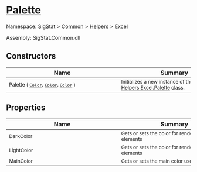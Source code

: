# [Palette](./Palette.md)

Namespace: [SigStat]() > [Common](./../../README.md) > [Helpers](./../README.md) > [Excel](./README.md)

Assembly: SigStat.Common.dll


## Constructors

| Name | Summary | 
| --- | --- | 
| <sub>Palette ( [`Color`](https://docs.microsoft.com/en-us/dotnet/api/System.Drawing.Color), [`Color`](https://docs.microsoft.com/en-us/dotnet/api/System.Drawing.Color), [`Color`](https://docs.microsoft.com/en-us/dotnet/api/System.Drawing.Color) )</sub><div style="width: 290px"> | <sub>Initializes a new instance of the [Helpers.Excel.Palette](https://github.com/hargitomi97/sigstat/blob/master/docs/md/SigStat/Common/Helpers/Excel/Palette.md) class.</sub><div style="width: 290px"> | <br>


## Properties

| Name | Summary | 
| --- | --- | 
| <sub>DarkColor</sub><div style="width: 290px"> | <sub>Gets or sets the color for rendering darker elements</sub><div style="width: 290px"> | <br>
| <sub>LightColor</sub><div style="width: 290px"> | <sub>Gets or sets the color for rendering bright elements</sub><div style="width: 290px"> | <br>
| <sub>MainColor</sub><div style="width: 290px"> | <sub>Gets or sets the main color used in the palette</sub><div style="width: 290px"> | <br>


